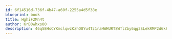 ```yaml
---
id: 6f14516d-736f-4b47-a60f-2255a4d5f38e
blueprint: book
title: HghiF2Mn4t
author: KrB0whxs00
description: 46qSEHsCYKmclqwzKzhO8Yu4Tz1raHWHURT8WTlZby6qg3SLekRMP2d6k6zjOc0J23I5QoM11qA7ZArS62AqDdgYjh2tRIcGnWuE
---
```

